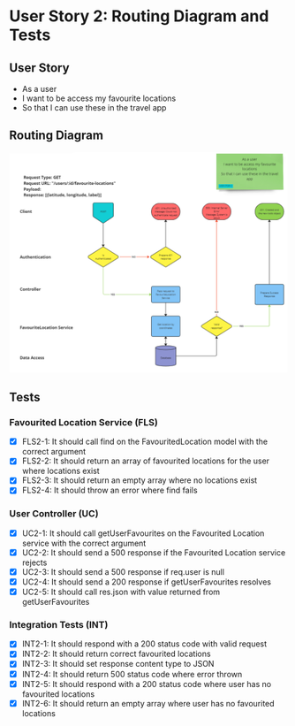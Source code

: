 # User Story 2: Routing Diagram and Tests

## User Story

- As a user
- I want to be access my favourite locations
- So that I can use these in the travel app

## Routing Diagram

![User story 1 Routing diagram](./images/user-story-2-routing-diagram.PNG)

## Tests

### Favourited Location Service (FLS)

- [x] FLS2-1: It should call find on the FavouritedLocation model with the correct argument
- [x] FLS2-2: It should return an array of favourited locations for the user where locations exist
- [x] FLS2-3: It should return an empty array where no locations exist
- [x] FLS2-4: It should throw an error where find fails

### User Controller (UC)

- [x] UC2-1: It should call getUserFavourites on the Favourited Location service with the correct argument
- [x] UC2-2: It should send a 500 response if the Favourited Location service rejects
- [x] UC2-3: It should send a 500 response if req.user is null
- [x] UC2-4: It should send a 200 response if getUserFavourites resolves
- [x] UC2-5: It should call res.json with value returned from getUserFavourites

### Integration Tests (INT)

- [x] INT2-1: It should respond with a 200 status code with valid request
- [x] INT2-2: It should return correct favourited locations
- [x] INT2-3: It should set response content type to JSON
- [x] INT2-4: It should return 500 status code where error thrown
- [x] INT2-5: It should respond with a 200 status code where user has no favourited locations
- [x] INT2-6: It should return an empty array where user has no favourited locations

